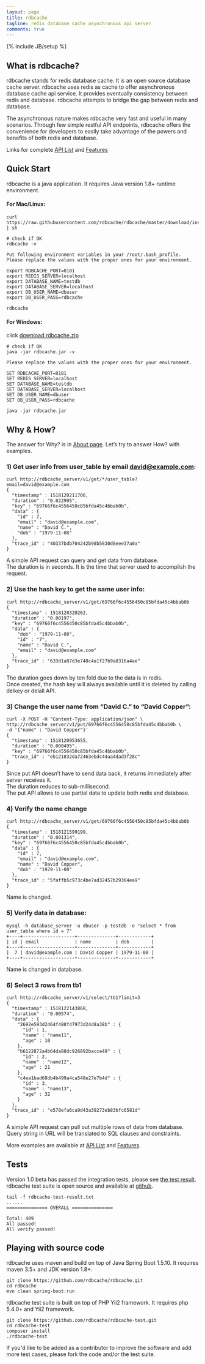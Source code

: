 ```yaml
---
layout: page
title: rdbcache
tagline: redis database cache asynchronous api server
comments: true
---
```

{% include JB/setup %}

## What is rdbcache?

rdbcache stands for redis database cache. It is an open source database cache server. rdbcache uses redis as cache to offer asynchronous database cache api service. It provides eventually consistency between redis and database. rdbcache attempts to bridge the gap between redis and database.

The asynchronous nature makes rdbcache very fast and useful in many scenarios. Through few simple restful API endpoints, rdbcache offers the convenience for developers to easily take advantage of the powers and benefits of both redis and database.

Links for complete [API List](/01_apis) and [Features](/02_features)

## Quick Start

rdbcache is a java application. It requires Java version 1.8+ runtime environment.

#### For Mac/Linux:

    curl https://raw.githubusercontent.com/rdbcache/rdbcache/master/download/install | sh

    # check if OK
    rdbcache -v

    Put following environment variables in your /root/.bash_profile.
    Please replace the values with the proper ones for your environment.

    export RDBCACHE_PORT=8181
    export REDIS_SERVER=localhost
    export DATABASE_NAME=testdb
    export DATABASE_SERVER=localhost
    export DB_USER_NAME=dbuser
    export DB_USER_PASS=rdbcache

    rdbcache

#### For Windows:

click [download rdbcache.zip](https://raw.githubusercontent.com/rdbcache/rdbcache/master/download/rdbcache.zip)

    # check if OK
    java -jar rdbcache.jar -v

    Please replace the values with the proper ones for your environment.

    SET RDBCACHE_PORT=8181
    SET REDIS_SERVER=localhost
    SET DATABASE_NAME=testdb
    SET DATABASE_SERVER=localhost
    SET DB_USER_NAME=dbuser
    SET DB_USER_PASS=rdbcache

    java -jar rdbcache.jar

## Why & How?

The answer for Why? is in [About page](/04_about). Let’s try to answer How? with examples.

### 1) Get user info from user_table by email david@example.com:

    curl http://rdbcache_server/v1/get/*/user_table?email=david@example.com
    {
      "timestamp" : 1518120211706,
      "duration" : "0.022995",
      "key" : "69766f6c4556450c85bfda45c4bbab0b",
      "data" : {
        "id" : 7,
        "email" : "david@example.com",
        "name" : "David C.",
        "dob" : "1979-11-08"
      },
      "trace_id" : "40337bdb704242b98b5830d8eee37a0a"
    }

A simple API request can query and get data from database.  
The duration is in seconds. It is the time that server used to accomplish the request.

### 2) Use the hash key to get the same user info:

    curl http://rdbcache_server/v1/get/69766f6c4556450c85bfda45c4bbab0b
    {
      "timestamp" : 1518120320262,
      "duration" : "0.00197",
      "key" : "69766f6c4556450c85bfda45c4bbab0b",
      "data" : {
        "dob" : "1979-11-08",
        "id" : "7",
        "name" : "David C.",
        "email" : "david@example.com"
      },
      "trace_id" : "633d1a87d3e748c4a1f27b9a8316a4ae"
    }

The duration goes down by ten fold due to the data is in redis.  
Once created, the hash key will always available until it is deleted by calling delkey or delall API.

### 3) Change the user name from “David C.” to “David Copper”:

    curl -X POST -H "Content-Type: application/json" \
    http://rdbcache_server/v1/put/69766f6c4556450c85bfda45c4bbab0b \
    -d '{"name" : "David Copper"}'
    {
      "timestamp" : 1518120953655,
      "duration" : "0.000495",
      "key" : "69766f6c4556450c85bfda45c4bbab0b",
      "trace_id" : "eb121832da72463ebdc44aa4dad3f28c"
    }

Since put API doesn’t have to send data back, it returns immediately after server receives it.  
The duration reduces to sub-millisecond.  
The put API allows to use partial data to update both redis and database.

### 4) Verify the name change

    curl http://rdbcache_server/v1/get/69766f6c4556450c85bfda45c4bbab0b
    {
      "timestamp" : 1518121599199,
      "duration" : "0.001314",
      "key" : "69766f6c4556450c85bfda45c4bbab0b",
      "data" : {
        "id" : 7,
        "email" : "david@example.com",
        "name" : "David Copper",
        "dob" : "1979-11-08"
      },
      "trace_id" : "5faffb5c973c4be7ad32457b29364ea9"
    }

Name is changed.

### 5) Verify data in database:

    mysql -h database_server -u dbuser -p testdb -e "select * from user_table where id = 7"
    +----+-------------------+--------------+------------+
    | id | email             | name         | dob        |
    +----+-------------------+--------------+------------+
    |  7 | david@example.com | David Copper | 1979-11-08 |
    +----+-------------------+--------------+------------+

Name is changed in database.

### 6) Select 3 rows from tb1

    curl http://rdbcache_server/v1/select/tb1?limit=3
    {
      "timestamp" : 1518122143868,
      "duration" : "0.00574",
      "data" : {
        "2692e593d2464f488f47973d24d8a38b" : {
          "id" : 1,
          "name" : "name11",
          "age" : 10
        },
        "b6122872a4b64da88dc926892bacce49" : {
          "id" : 2,
          "name" : "name12",
          "age" : 21
        },
        "c4ea1bad68db4b499a4ca548e27e7b4d" : {
          "id" : 3,
          "name" : "name13",
          "age" : 32
        }
      },
      "trace_id" : "e578efa6ca9d43a39273eb83bfc6581d"
    }

A simple API request can pull out multiple rows of data from database.  
Query string in URL will be translated to SQL clauses and constraints. 

More examples are available at [API List](/01_apis) and [Features](/02_features).

## Tests

Version 1.0 beta has passed the integration tests, please see [the test result](https://github.com/rdbcache/rdbcache-test/blob/master/rdbcache-test-result.txt). rdbcache test suite is open source and available at [github](https://github.com/rdbcache/rdbcache-test).

    tail -f rdbcache-test-result.txt 
    ......
    =============== OVERALL ===============

    Total: 409
    All passed!
    All verify passed!

## Playing with source code

rdbcache uses maven and build on top of Java Spring Boot 1.5.10. It requires maven 3.5+ and JDK version 1.8+.

    git clone https://github.com/rdbcache/rdbcache.git
    cd rdbcache
    mvn clean spring-boot:run

rdbcache test suite is built on top of PHP Yii2 framework. It requires php 5.4.0+ and Yii2 framework.

    git clone https://github.com/rdbcache/rdbcache-test.git
    cd rdbcache-test
    composer install
    ./rdbcache-test

If you'd like to be added as a contributor to improve the software and add more test cases, please fork the code and/or the test suite.


